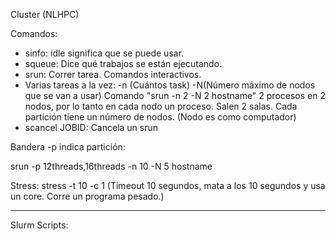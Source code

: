 Cluster (NLHPC)

Comandos:

* sinfo: idle significa que se puede usar.
* squeue: Dice qué trabajos se están ejecutando. 
* srun: Correr tarea. Comandos interactivos.
* Varias tareas a la vez: -n (Cuántos task) -N(Número máximo de nodos que se van a usar)
Comando "srun -n 2 -N 2 hostname" 2 procesos en 2 nodos, por lo tanto en cada nodo un proceso. Salen 2 salas. 
Cada partición tiene un número de nodos. (Nodo es como computador)
* scancel JOBID: Cancela un srun

Bandera -p indica partición: 

srun -p 12threads,16threads -n 10 -N 5 hostname


Stress: 
stress -t 10 -c 1
(Timeout 10 segundos, mata a los 10 segundos y usa un core. Corre un programa pesado.)



*********************************
Slurm Scripts:
